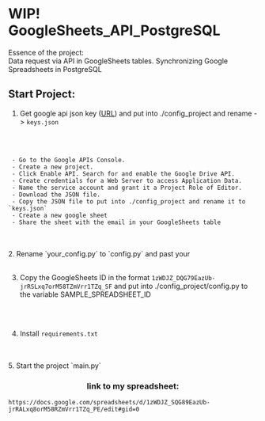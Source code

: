 # WIP!<br> GoogleSheets_API_PostgreSQL
Essence of the project:
<br>Data request via API in GoogleSheets tables. Synchronizing Google Spreadsheets in PostgreSQL

## Start Project:
1. Get google api json key ([URL](https://cloud.google.com/docs/authentication/getting-started)) and put into ./config_project and rename -> `keys.json`
<br> 
<br> 

     - Go to the Google APIs Console.
     - Create a new project.
     - Click Enable API. Search for and enable the Google Drive API.
     - Create credentials for a Web Server to access Application Data.
     - Name the service account and grant it a Project Role of Editor.
     - Download the JSON file.
     - Copy the JSON file to put into ./config_project and rename it to `keys.json`
     - Create a new google sheet
     - Share the sheet with the email in your GoogleSheets table
<br> 
<br> 
2. Rename `your_config.py` to `config.py` and past your
<br>
<br>

3. Copy the GoogleSheets ID in the format `1zWDJZ_DQG79EazUb-jrRSLxq7orM58TZmVrr1TZq_SF` and put into ./config_project/config.py to the variable SAMPLE_SPREADSHEET_ID
<br>
<br>

4. Install `requirements.txt`
<br>
<br>
5. Start the project `main.py`



### <center>link to my spreadsheet:

`https://docs.google.com/spreadsheets/d/1zWDJZ_SQG89EazUb-jrRALxq8orM58RZmVrr1TZq_PE/edit#gid=0`
